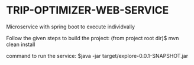 # TRIP-OPTIMIZER-WEB-SERVICE
Microservice with spring boot to execute individvally


Follow the given steps to build the project:
(from project root dir)$ mvn clean install

command to run the service:
$java -jar target/explore-0.0.1-SNAPSHOT.jar